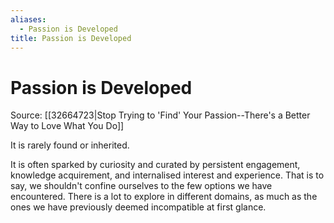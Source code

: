 ```yaml
---
aliases:
  - Passion is Developed
title: Passion is Developed
---
```


# Passion is Developed

Source: [[32664723|Stop Trying to 'Find' Your Passion--There's a Better Way to Love What You Do]]

It is rarely found or inherited.

It is often sparked by curiosity and curated by persistent engagement, knowledge acquirement, and internalised interest and experience. That is to say, we shouldn't confine ourselves to the few options we have encountered. There is a lot to explore in different domains, as much as the ones we have previously deemed incompatible at first glance.